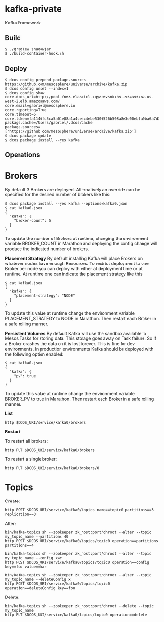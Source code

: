 # kafka-private

Kafka Framework

## Build
```
$ ./gradlew shadowjar
$ ./build-container-hook.sh
```

## Deploy
```
$ dcos config prepend package.sources https://github.com/mesosphere/universe/archive/kafka.zip
$ dcos config unset --index=1
$ dcos config show
core.dcos_url=http://pool-f663-elasticl-1qy8c6vsnk1h5-1954355182.us-west-2.elb.amazonaws.com/
core.email=gabriel@mesosphere.io
core.reporting=True
core.timeout=5
core.token=fa1146fc5ca5a01e88a1a4ceac4ebe5306526b508a8e3d00ebfa0ba6a7d346ef
package.cache=/Users/gabriel/.dcos/cache
package.sources=['https://github.com/mesosphere/universe/archive/kafka.zip']
$ dcos package update
$ dcos package install --yes kafka
```

## Operations
# Brokers
By default 3 Brokers are deployed.  Alternatively an override can be specified for the desired number of brokers like this:
```
$ dcos package install --yes kafka --options=kafka0.json
$ cat kafka0.json
{
  "kafka": {
    "broker-count": 5
  }
}
```

To update the number of Brokers at runtime, changing the environment variable BROKER_COUNT in Marathon and deploying the config change will produce the indicated number of brokers.

**Placement Strategy**
By default installing Kafka will place Brokers on whatever nodes have enough Resources.  To restrict deployment to one Broker per node you can deploy with either at deployment time or at runtime.  At runtime one can indicate the placement strategy like this:
```
$ cat kafka0.json
{
  "kafka": {
    "placement-strategy": "NODE"
  }
}
```

To update this value at runtime change the environment variable PLACEMENT_STRATEGY to NODE in Marathon.  Then restart each Broker in a safe rolling manner.

**Persistent Volumes**
By default Kafka will use the sandbox available to Mesos Tasks for storing data.  This storage goes away on Task failure.  So if a Broker crashes the data on it is lost forever.  This is fine for dev environments.  In production environments Kafka should be deployed with the following option enabled:
```
$ cat kafka0.json
{
  "kafka": {
    "pv": true
  }
}
```

To update this value at runtime change the environment variable BROKER_PV to true in Marathon.  Then restart each Broker in a safe rolling manner.

**List**
```
http $DCOS_URI/service/kafka0/brokers
```

**Restart**

To restart all brokers:
```
http PUT $DCOS_URI/service/kafka0/brokers
```

To restart a single broker:
```
http PUT $DCOS_URI/service/kafka0/brokers/0
```

# Topics
Create:
```
http POST $DCOS_URI/service/kafka0/topics name==topic0 partitions==3 replication==3
```
Alter:
```
bin/kafka-topics.sh --zookeeper zk_host:port/chroot --alter --topic my_topic_name --partitions 40
http POST $DCOS_URI/service/kafka0/topics/topic0 operation==partitions partitions==4

bin/kafka-topics.sh --zookeeper zk_host:port/chroot --alter --topic my_topic_name --config x=y
http POST $DCOS_URI/service/kafka0/topics/topic0 operation==config key==foo value==bar

bin/kafka-topics.sh --zookeeper zk_host:port/chroot --alter --topic my_topic_name --deleteConfig x
http POST $DCOS_URI/service/kafka0/topics/topic0 operation==deleteConfig key==foo
```
Delete:
```
bin/kafka-topics.sh --zookeeper zk_host:port/chroot --delete --topic my_topic_name
http PUT $DCOS_URI/service/kafka0/topics/topic0 operation==delete
```
